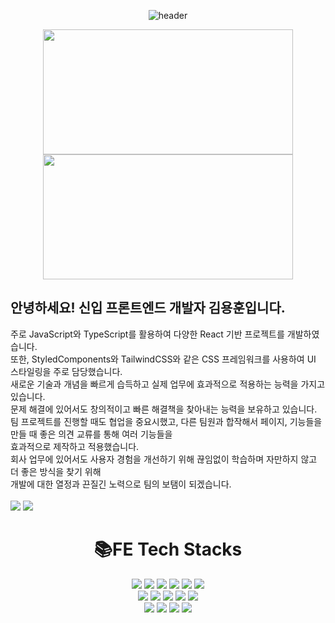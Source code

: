 

<div align=center>
  
![header](https://capsule-render.vercel.app/api?type=waving&height=250&color=gradient&text=KKKHun2&fontAlign=65)
</div>

<div align=center>
<a href="https://github.com/anuraghazra/github-readme-stats">
  <img height=200 width=400 align="center" src="https://github-readme-stats.vercel.app/api?username=KKKHun2" />
</a>
<a href="https://github.com/anuraghazra/convoychat">
  <img height=200 width=400 align="center" src="https://github-readme-stats.vercel.app/api/top-langs?username=KKKHun2&layout=compact&langs_count=10&card_width=320" />
</a>

</div>



<h2>안녕하세요! 신입 프론트엔드 개발자 김용훈입니다.</h2>
주로 JavaScript와 TypeScript를 활용하여 다양한 React 기반 프로젝트를 개발하였습니다. <br />
또한, StyledComponents와 TailwindCSS와 같은 CSS 프레임워크를 사용하여 UI 스타일링을 주로 담당했습니다. <br />
새로운 기술과 개념을 빠르게 습득하고 실제 업무에 효과적으로 적용하는 능력을 가지고 있습니다. <br />
문제 해결에 있어서도 창의적이고 빠른 해결책을 찾아내는 능력을 보유하고 있습니다. <br />
팀 프로젝트를 진행할 때도 협업을 중요시했고, 다른 팀원과 합작해서 페이지, 기능들을 만들 때 좋은 의견 교류를 통해 여러 기능들을 <br />
효과적으로 제작하고 적용했습니다.<br />
회사 업무에 있어서도 사용자 경험을 개선하기 위해 끊임없이 학습하며 자만하지 않고 더 좋은 방식을 찾기 위해  <br /> 
개발에 대한 열정과 끈질긴 노력으로 팀의 보탬이 되겠습니다.
<div>
  <br />
  <a href="mailto:1224kim2son@gmail.com"><img src="https://img.shields.io/badge/GMail-EA4335?style=for-the-badge&logo=gmail&logoColor=white"></a> 
  <a href="mailto:1224kim2son@naver.com"><img src="https://img.shields.io/badge/Naver%20Mail-03C75A?style=for-the-badge&logo=Naver&logoColor=white"> </a> 
</div>
<div align=center><h1>📚FE Tech Stacks</h1></div>

<div align=center>
<img src="https://img.shields.io/badge/HTML-E34F26?style=for-the-badge&logo=html5&logoColor=white">
<img src="https://img.shields.io/badge/CSS-1572B6?style=for-the-badge&logo=css3&logoColor=white">
<img src="https://img.shields.io/badge/React-61DAFB?style=for-the-badge&logo=React&logoColor=white">
<img src="https://img.shields.io/badge/Recoil-61DAFB?style=for-the-badge&logo=Recoil&logoColor=white">
<img src="https://img.shields.io/badge/Reactquery-FF4154?style=for-the-badge&logo=reactquery&logoColor=white">
<img src="https://img.shields.io/badge/ReactRouter-CA4245?style=for-the-badge&logo=ReactRouter&logoColor=white">
  <br />
  <img src="https://img.shields.io/badge/JavaScript-FFE400?style=for-the-badge&logo=JavaScript&logoColor=white">
<img src="https://img.shields.io/badge/TypeScript-273c75?style=for-the-badge&logo=TypeScript&logoColor=white">
<img src="https://img.shields.io/badge/Next.JS-000000?style=for-the-badge&logo=nextdotjs&logoColor=white">
<img src="https://img.shields.io/badge/TailwindCSS-06B6D4?style=for-the-badge&logo=TailwindCSS&logoColor=white">
<img src="https://img.shields.io/badge/styledcomponents-DB7093?style=for-the-badge&logo=styledcomponents&logoColor=white">
<br />
<img src="https://img.shields.io/badge/Axios-5A29E4?style=for-the-badge&logo=axios&logoColor=white">
<img src="https://img.shields.io/badge/ESLint-4B32C3?style=for-the-badge&logo=ESLint&logoColor=white">
<img src="https://img.shields.io/badge/Prettier-F7B93E?style=for-the-badge&logo=Prettier&logoColor=white">
<img src="https://img.shields.io/badge/Vercel-000000?style=for-the-badge&logo=Vercel&logoColor=white">
